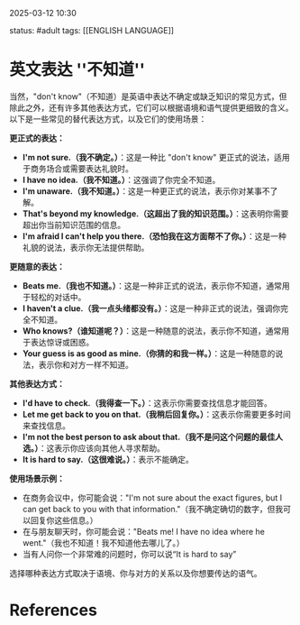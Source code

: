 2025-03-12    10:30

status: #adult 
tags: [[ENGLISH LANGUAGE]]


# 英文表达 ''不知道''

当然，"don't know"（不知道）是英语中表达不确定或缺乏知识的常见方式，但除此之外，还有许多其他表达方式，它们可以根据语境和语气提供更细致的含义。以下是一些常见的替代表达方式，以及它们的使用场景：

**更正式的表达：**

- **I'm not sure.（我不确定。）**：这是一种比 "don't know" 更正式的说法，适用于商务场合或需要表达礼貌时。
- **I have no idea.（我不知道。）**：这强调了你完全不知道。
- **I'm unaware.（我不知道。）**：这是一种更正式的说法，表示你对某事不了解。
- **That's beyond my knowledge.（这超出了我的知识范围。）**：这表明你需要超出你当前知识范围的信息。
- **I'm afraid I can't help you there.（恐怕我在这方面帮不了你。）**：这是一种礼貌的说法，表示你无法提供帮助。

**更随意的表达：**

- **Beats me.（我也不知道。）**：这是一种非正式的说法，表示你不知道，通常用于轻松的对话中。
- **I haven't a clue.（我一点头绪都没有。）**：这是一种非正式的说法，强调你完全不知道。
- **Who knows?（谁知道呢？）**：这是一种随意的说法，表示你不知道，通常用于表达惊讶或困惑。
- **Your guess is as good as mine.（你猜的和我一样。）**：这是一种随意的说法，表示你和对方一样不知道。

**其他表达方式：**

- **I'd have to check.（我得查一下。）**：这表示你需要查找信息才能回答。
- **Let me get back to you on that.（我稍后回复你。）**：这表示你需要更多时间来查找信息。
- **I'm not the best person to ask about that.（我不是问这个问题的最佳人选。）**：这表示你应该向其他人寻求帮助。
- **It is hard to say.（这很难说。）**：表示不能确定。

**使用场景示例：**

- 在商务会议中，你可能会说："I'm not sure about the exact figures, but I can get back to you with that information."（我不确定确切的数字，但我可以回复你这些信息。）
- 在与朋友聊天时，你可能会说："Beats me! I have no idea where he went."（我也不知道！我不知道他去哪儿了。）
- 当有人问你一个非常难的问题时，你可以说“It is hard to say”

选择哪种表达方式取决于语境、你与对方的关系以及你想要传达的语气。


# References
